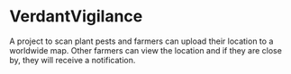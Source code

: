 # VerdantVigilance


A project to scan plant pests and farmers can upload their location to a worldwide map. Other farmers can view the location and if they are close by, they will receive a notification.
